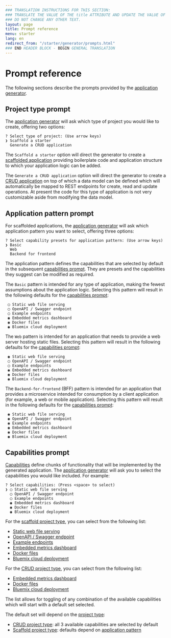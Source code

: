 ```yaml
---
### TRANSLATION INSTRUCTIONS FOR THIS SECTION:
### TRANSLATE THE VALUE OF THE title ATTRIBUTE AND UPDATE THE VALUE OF THE lang ATTRIBUTE.
### DO NOT CHANGE ANY OTHER TEXT.
layout: page
title: Prompt reference
menu: starter
lang: en
redirect_from: "/starter/generator/prompts.html"
### END HEADER BLOCK - BEGIN GENERAL TRANSLATION
---
```


<div class="titleBlock">
	<h1>Prompt reference</h1>
</div>

The following sections describe the prompts provided by the [application generator](command_line_tools.html#application-generator).

## Project type prompt

The [application generator](command_line_tools.html#application-generator) will ask which type of project
you would like to create, offering two options:

```
? Select type of project: (Use arrow keys)
❯ Scaffold a starter
  Generate a CRUD application
```

The `Scaffold a starter` option will direct the generator to create a
[scaffolded application](core_concepts.html#scaffold) providing boilerplate code
and application structure to which your application logic can be added.

The `Generate a CRUD application` option will direct the generator to create a
[CRUD application](core_concepts.html#crud) on top of which a data model can be
defined which will automatically be mapped to REST endpoints for create, read and
update operations. At present the code for this type of application is not very
customizable aside from modifying the data model.

## Application pattern prompt
For scaffolded applications, the [application generator](command_line_tools.html#application-generator) will
ask which application pattern you want to select, offering three options:

```
? Select capability presets for application pattern: (Use arrow keys)
❯ Basic
  Web
  Backend for frontend
```

The application pattern defines the capabilities that are selected by default in the subsequent
[capabilities prompt](#capabilities-prompt). They are presets and the capabilities they suggest
can be modified as required.

The `Basic` pattern is intended for any type of application, making the fewest assumptions
about the application logic. Selecting this pattern will result in the following defaults
for the [capabilities prompt](#capabilities-prompt):

```
 ◯ Static web file serving
 ◯ OpenAPI / Swagger endpoint
 ◯ Example endpoints
 ◉ Embedded metrics dashboard
 ◉ Docker files
 ◉ Bluemix cloud deployment
```

The `Web` pattern is intended for an application that needs to provide a web server
hosting static files. Selecting this pattern will result in the following defaults
for the [capabilities prompt](#capabilities-prompt):

```
 ◉ Static web file serving
 ◯ OpenAPI / Swagger endpoint
 ◯ Example endpoints
 ◉ Embedded metrics dashboard
 ◉ Docker files
 ◉ Bluemix cloud deployment
```

The `Backend-for-frontend` (BFF) pattern is intended for an application that provides
a microservice intended for consumption by a client application (for example, a
web or mobile application). Selecting this pattern will result in the following defaults
for the [capabilities prompt](#capabilities-prompt):

```
 ◉ Static web file serving
 ◉ OpenAPI / Swagger endpoint
 ◉ Example endpoints
 ◉ Embedded metrics dashboard
 ◉ Docker files
 ◉ Bluemix cloud deployment
```

## Capabilities prompt

[Capabilities](core_concepts.html#capabilities) define chunks of functionality that
will be implemented by the generated application. The [application generator](command_line_tools.html#application-generator)
will ask you to select the capabilities you would like included. For example:

```
? Select capabilities: (Press <space> to select)
❯ ◯ Static web file serving
  ◯ OpenAPI / Swagger endpoint
  ◯ Example endpoints
  ◉ Embedded metrics dashboard
  ◉ Docker files
  ◉ Bluemix cloud deployment
```

For the [scaffold project type](#scaffold), you can select from the following list:

* [Static web file serving](core_concepts.html#web-capability)
* [OpenAPI / Swagger endpoint](core_concepts.html#swagger-endpoint-capability)
* [Example endpoints](core_concepts.html#example-endpoints-capability)
* [Embedded metrics dashboard](core_concepts.html#metrics-dashboard-capability)
* [Docker files](core_concepts.html#docker-capability)
* [Bluemix cloud deployment](core_concepts.html#bluemix-capability)

For the [CRUD project type](#crud), you can select from the following list:

* [Embedded metrics dashboard](core_concepts.html#metrics-dashboard-capability)
* [Docker files](core_concepts.html#docker-capability)
* [Bluemix cloud deployment](core_concepts.html#bluemix-capability)

The list allows for toggling of any combination of the available capabilities which
will start with a default set selected.

The default set will depend on the [project type](#project-type):

* [CRUD project type](core_concepts.html#crud): all 3 available capabilities are selected by default
* [Scaffold project type](core_concepts.html#scaffold): defaults depend on [application pattern](#application-pattern)

[info]: ../../../assets/info-blue.png
[tip]: ../../../assets/lightbulb-yellow.png
[warning]: ../../../assets/warning-red.png
